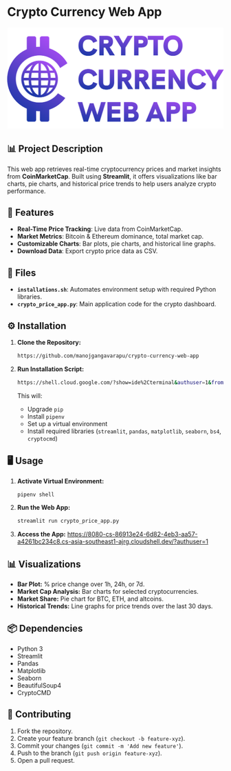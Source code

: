 # Crypto Currency Web App

![Crypto Currency Web App](logo.png)

## 📊 Project Description
This web app retrieves real-time cryptocurrency prices and market insights from **CoinMarketCap**. Built using **Streamlit**, it offers visualizations like bar charts, pie charts, and historical price trends to help users analyze crypto performance.

## 🚀 Features
- **Real-Time Price Tracking**: Live data from CoinMarketCap.
- **Market Metrics**: Bitcoin & Ethereum dominance, total market cap.
- **Customizable Charts**: Bar plots, pie charts, and historical line graphs.
- **Download Data**: Export crypto price data as CSV.

## 📁 Files
- **`installations.sh`**: Automates environment setup with required Python libraries.
- **`crypto_price_app.py`**: Main application code for the crypto dashboard.

## ⚙️ Installation
1. **Clone the Repository:**
   ```bash
   https://github.com/manojgangavarapu/crypto-currency-web-app
   ```

2. **Run Installation Script:**
   ```bash
   https://shell.cloud.google.com/?show=ide%2Cterminal&authuser=1&fromcloudshell=true
   ```
   This will:
   - Upgrade `pip`
   - Install `pipenv`
   - Set up a virtual environment
   - Install required libraries (`streamlit`, `pandas`, `matplotlib`, `seaborn`, `bs4`, `cryptocmd`)

## 🖥️ Usage
1. **Activate Virtual Environment:**
   ```bash
   pipenv shell
   ```

2. **Run the Web App:**
   ```bash
   streamlit run crypto_price_app.py
   ```

3. **Access the App:**
   https://8080-cs-86913e24-6d82-4eb3-aa57-a4261bc234c8.cs-asia-southeast1-ajrg.cloudshell.dev/?authuser=1

## 📊 Visualizations
- **Bar Plot:** % price change over 1h, 24h, or 7d.
- **Market Cap Analysis:** Bar charts for selected cryptocurrencies.
- **Market Share:** Pie chart for BTC, ETH, and altcoins.
- **Historical Trends:** Line graphs for price trends over the last 30 days.

## 📦 Dependencies
- Python 3
- Streamlit
- Pandas
- Matplotlib
- Seaborn
- BeautifulSoup4
- CryptoCMD

## 🤝 Contributing
1. Fork the repository.
2. Create your feature branch (`git checkout -b feature-xyz`).
3. Commit your changes (`git commit -m 'Add new feature'`).
4. Push to the branch (`git push origin feature-xyz`).
5. Open a pull request.


